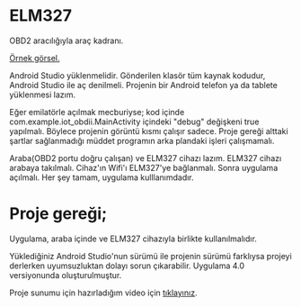 
# ELM327
OBD2 aracılığıyla araç kadranı. 

[Örnek görsel.](https://user-images.githubusercontent.com/53153396/116777248-40812380-aa76-11eb-9db0-910917be1be1.png)

Android Studio yüklenmelidir.
Gönderilen klasör tüm kaynak kodudur, Android Studio ile aç denilmeli. 
Projenin bir Android telefon ya da tablete yüklenmesi lazım. 

Eğer emilatörle açılmak mecburiyse;
    kod içinde com.example.iot_obdii.MainActivity içindeki "debug" değişkeni true yapılmalı.
    Böylece projenin görüntü kısmı çalışır sadece.
    Proje gereği alttaki şartlar sağlanmadığı müddet programın arka plandaki işleri çalışmamalı.

Araba(OBD2 portu doğru çalışan) ve ELM327 cihazı lazım.
ELM327 cihazı arabaya takılmalı. 
Cihaz'ın Wifi'ı ELM327'ye bağlanmalı.
Sonra uygulama açılmalı.
Her şey tamam, uygulama kulllanımdadır.



# Proje gereği;
Uygulama, araba içinde ve ELM327 cihazıyla birlikte kullanılmalıdır.

Yüklediğiniz Android Studio'nun sürümü ile projenin sürümü farklıysa projeyi derlerken uyumsuzluktan dolayı sorun çıkarabilir. 
Uygulama 4.0 versiyonunda oluşturulmuştur.



Proje sunumu için hazırladığım video için [tıklayınız](https://youtu.be/yudhgxcFdes).
